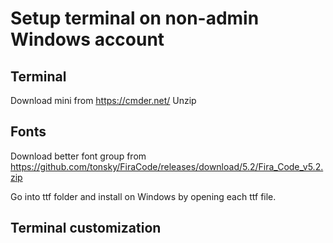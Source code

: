 # Setup terminal on non-admin Windows account

## Terminal
Download mini from https://cmder.net/
Unzip

## Fonts
Download better font group from https://github.com/tonsky/FiraCode/releases/download/5.2/Fira_Code_v5.2.zip

Go into ttf folder and install on Windows by opening each ttf file.

## Terminal customization

